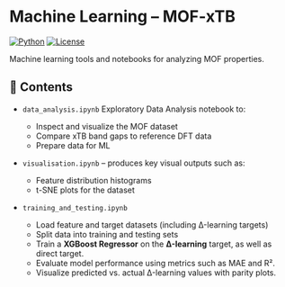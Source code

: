 # Machine Learning – MOF‑xTB

[![Python](https://img.shields.io/badge/python-3.7%2B-blue.svg)](https://www.python.org/)
[![License](https://img.shields.io/github/license/AshnaJose/MOF-xTB)](https://github.com/AshnaJose/MOF-xTB/blob/main/LICENSE)

Machine learning tools and notebooks for analyzing MOF properties.

## 📂 Contents

- `data_analysis.ipynb` 
  Exploratory Data Analysis notebook to:
  - Inspect and visualize the MOF dataset
  - Compare xTB band gaps to reference DFT data
  - Prepare data for ML 

- `visualisation.ipynb` – produces key visual outputs such as:
  - Feature distribution histograms  
  - t-SNE plots for the dataset
 
- `training_and_testing.ipynb`
  - Load feature and target datasets (including Δ-learning targets)
  - Split data into training and testing sets 
  - Train a **XGBoost Regressor** on the **Δ-learning** target, as well as direct target.  
  - Evaluate model performance using metrics such as MAE and R².  
  - Visualize predicted vs. actual Δ-learning values with parity plots.  

